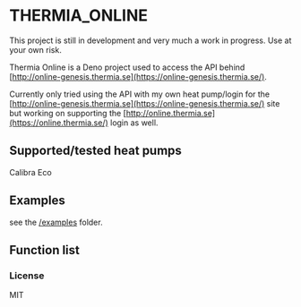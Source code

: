 # THERMIA_ONLINE

This project is still in development and very much a work in progress. Use at your own risk.

Thermia Online is a Deno project used to access the API behind [http://online-genesis.thermia.se](https://online-genesis.thermia.se/).

Currently only tried using the API with my own heat pump/login for the [http://online-genesis.thermia.se](https://online-genesis.thermia.se/) site but working on supporting the [http://online.thermia.se](https://online.thermia.se/) login as well.

## Supported/tested heat pumps

Calibra Eco

## Examples

see the [/examples](/examples) folder.

## Function list

### License

MIT
